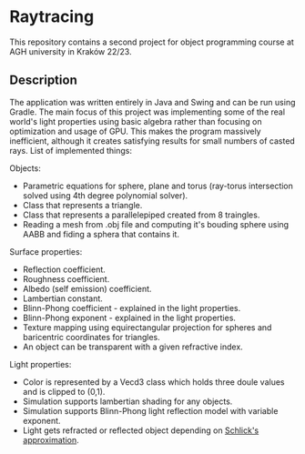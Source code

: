 # Raytracing
This repository contains a second project for object programming course at AGH university in Kraków 22/23. 
## Description
The application was written entirely in Java and Swing and can be run using Gradle. The main focus of this project was implementing some of the real world's light properties using basic algebra rather than focusing on optimization and usage of GPU. This makes the program massively inefficient, although it creates satisfying results for small numbers of casted rays. List of implemented things:

Objects:
- Parametric equations for sphere, plane and torus (ray-torus intersection solved using 4th degree polynomial solver).
- Class that represents a triangle.
- Class that represents a parallelepiped created from 8 traingles.
- Reading a mesh from .obj file and computing it's bouding sphere using AABB and fiding a sphera that contains it.

Surface properties:
- Reflection coefficient.
- Roughness coefficient.
- Albedo (self emission) coefficient.
- Lambertian constant.
- Blinn-Phong coefficient - explained in the light properties.
- Blinn-Phong exponent - explained in the light properties.
- Texture mapping using equirectangular projection for spheres and baricentric coordinates for triangles.
- An object can be transparent with a given refractive index.

Light properties:
- Color is represented by a Vecd3 class which holds three doule values and is clipped to (0,1).
- Simulation supports lambertian shading for any objects.
- Simulation supports Blinn-Phong light reflection model with variable exponent.
- Light gets refracted or reflected object depending on [Schlick's approximation](https://en.wikipedia.org/wiki/Schlick%27s_approximation).
